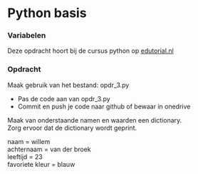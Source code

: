 # Python basis

### Variabelen
Deze opdracht hoort bij de cursus python op [edutorial.nl](https://www.edutorial.nl/course/python)

### Opdracht
Maak gebruik van het bestand: opdr_3.py
* Pas de code aan van opdr_3.py
* Commit en push je code naar github of bewaar in onedrive

Maak van onderstaande namen en waarden een dictionary.  
Zorg ervoor dat de dictionary wordt geprint.

naam = willem  
achternaam = van der broek  
leeftijd = 23  
favoriete kleur = blauw  







